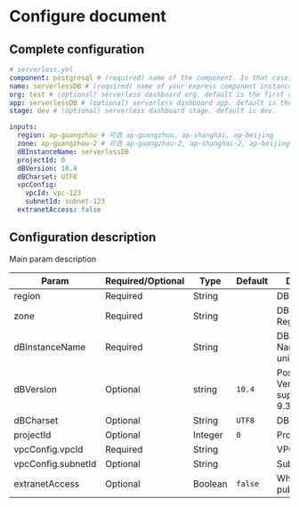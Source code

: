# Configure document

## Complete configuration

```yml
# serverless.yml
component: postgresql # (required) name of the component. In that case, it's express.
name: serverlessDB # (required) name of your express component instance.
org: test # (optional) serverless dashboard org. default is the first org you created during signup.
app: serverlessDB # (optional) serverless dashboard app. default is the same as the name property.
stage: dev # (optional) serverless dashboard stage. default is dev.

inputs:
  region: ap-guangzhou # 可选 ap-guangzhou, ap-shanghai, ap-beijing
  zone: ap-guangzhou-2 # 可选 ap-guangzhou-2, ap-shanghai-2, ap-beijing-3
  dBInstanceName: serverlessDB
  projectId: 0
  dBVersion: 10.4
  dBCharset: UTF8
  vpcConfig:
    vpcId: vpc-123
    subnetId: subnet-123
  extranetAccess: false
```

## Configuration description

Main param description

| Param              | Required/Optional | Type    | Default | Description                                       |
| ------------------ | ----------------- | ------- | ------- | ------------------------------------------------- |
| region             | Required          | String  |         | DB Region                                         |
| zone               | Required          | String  |         | DB Zone of Region                                 |
| dBInstanceName     | Required          | String  |         | DB Instance Name, must unique for user            |
| dBVersion          | Optional          | string  | `10.4`  | PostgreSQL Version. Now support: 9.3.5,9.5.4,10.4 |
| dBCharset          | Optional          | String  | `UTF8`  | DB charset                                        |
| projectId          | Optional          | Integer | `0`     | Project ID                                        |
| vpcConfig.vpcId    | Required          | String  |         | VPC ID                                            |
| vpcConfig.subnetId | Optional          | String  |         | Subnet ID                                         |
| extranetAccess     | Optional          | Boolean | `false` | Whether open public access                        |
